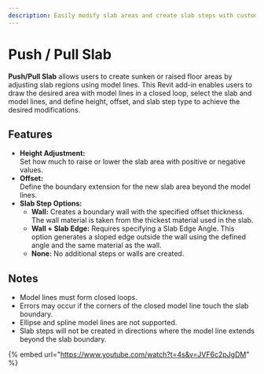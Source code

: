 ```yaml
---
description: Easily modify slab areas and create slab steps with customizable settings.
---
```


# Push / Pull Slab

**Push/Pull Slab** allows users to create sunken or raised floor areas by adjusting slab regions using model lines. This Revit add-in enables users to draw the desired area with model lines in a closed loop, select the slab and model lines, and define height, offset, and slab step type to achieve the desired modifications.

## **Features**

* **Height Adjustment:**\
  Set how much to raise or lower the slab area with positive or negative values.
* **Offset:**\
  Define the boundary extension for the new slab area beyond the model lines.
* **Slab Step Options:**
  * **Wall:** Creates a boundary wall with the specified offset thickness. The wall material is taken from the thickest material used in the slab.
  * **Wall + Slab Edge:** Requires specifying a Slab Edge Angle. This option generates a sloped edge outside the wall using the defined angle and the same material as the wall.
  * **None:** No additional steps or walls are created.

## **Notes**

* Model lines must form closed loops.
* Errors may occur if the corners of the closed model line touch the slab boundary.
* Ellipse and spline model lines are not supported.
* Slab steps will not be created in directions where the model line extends beyond the slab boundary.

{% embed url="https://www.youtube.com/watch?t=4s&v=JVF6c2pJgDM" %}
